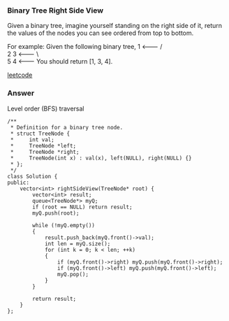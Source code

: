 ### Binary Tree Right Side View
Given a binary tree, imagine yourself standing on the right side of it, return the values of the nodes you can see ordered from top to bottom.

For example:
Given the following binary tree,
   1            <---
 /   \
2     3         <---
 \     \
  5     4       <---
You should return [1, 3, 4].

[leetcode](https://leetcode.com/problems/binary-tree-right-side-view/description/)

### Answer 
Level order (BFS) traversal

	/**
	 * Definition for a binary tree node.
	 * struct TreeNode {
	 *     int val;
	 *     TreeNode *left;
	 *     TreeNode *right;
	 *     TreeNode(int x) : val(x), left(NULL), right(NULL) {}
	 * };
	 */
	class Solution {
	public:
	    vector<int> rightSideView(TreeNode* root) {
	        vector<int> result;
	        queue<TreeNode*> myQ;
	        if (root == NULL) return result;
	        myQ.push(root);
	        
	        while (!myQ.empty())
	        {
	            result.push_back(myQ.front()->val);
	            int len = myQ.size();
	            for (int k = 0; k < len; ++k)
	            {
	                if (myQ.front()->right) myQ.push(myQ.front()->right);
	                if (myQ.front()->left) myQ.push(myQ.front()->left);
	                myQ.pop();
	            }
	        }
	        
	        return result;
	    }
	};